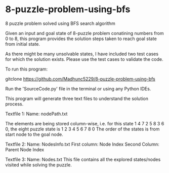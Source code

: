 # 8-puzzle-problem-using-bfs
8 puzzle problem solved using BFS search algorithm

Given an input and goal state of 8-puzzle problem conatining numbers from 0 to 8, this program provides the solution steps taken to reach goal state from initial state.

As there might be many unsolvable states, I have included two test cases for which the solution exists. Please use the test cases to validate the code.

To run this program:

gitclone https://github.com/Madhunc5229/8-puzzle-problem-using-bfs

Run the 'SourceCode.py' file in the terminal or using any Python IDEs.

This program will generate three text files to understand the solution process.

Textfile 1:​
Name: nodePath.txt​

The elements are being stored column-wise, i.e. for this state 1 4 7 2 5 8 3 6 0, the eight puzzle state is​
1 2 3​
4 5 6​
7 8 0​
The order of the states is from start node to the goal node.

Textfile 2:​
Name: NodesInfo.txt​
First column: Node Index​
Second Column: Parent Node Index

Textfile 3:​
Name: Nodes.txt​
This file contains all the explored states/nodes visited while solving the puzzle.
